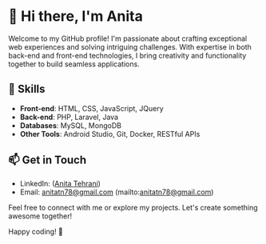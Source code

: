 # 👋 Hi there, I'm Anita

Welcome to my GitHub profile! I'm passionate about crafting exceptional web experiences and solving intriguing challenges. With expertise in both back-end and front-end technologies, I bring creativity and functionality together to build seamless applications.

## 🚀 Skills

- **Front-end**: HTML, CSS, JavaScript, JQuery
- **Back-end**: PHP, Laravel, Java
- **Databases**: MySQL, MongoDB
- **Other Tools**: Android Studio, Git, Docker, RESTful APIs


## 📫 Get in Touch

- LinkedIn: ([Anita Tehrani](https://www.linkedin.com/in/anita-tehrani/))
- Email: anitatn78@gmail.com (mailto:anitatn78@gmail.com)

Feel free to connect with me or explore my projects. Let's create something awesome together!

Happy coding! 🌟
